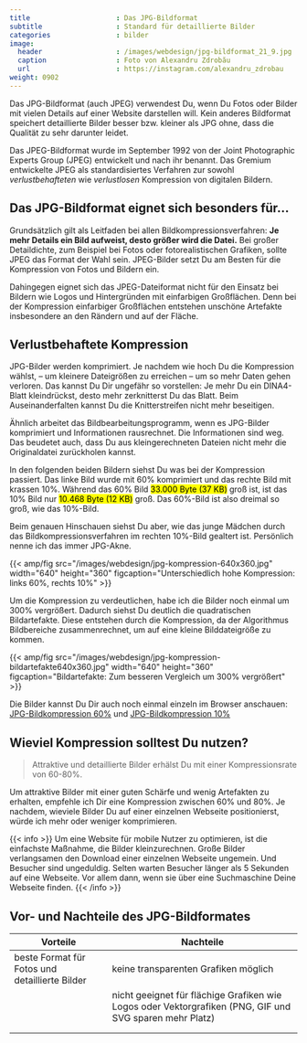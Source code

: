 ```yaml
---
title                     : Das JPG-Bildformat
subtitle                  : Standard für detaillierte Bilder
categories                : bilder
image:
  header                  : /images/webdesign/jpg-bildformat_21_9.jpg
  caption                 : Foto von Alexandru Zdrobău
  url                     : https://instagram.com/alexandru_zdrobau
weight: 0902
---
```

Das JPG-Bildformat (auch JPEG) verwendest Du, wenn Du Fotos oder Bilder mit vielen Details auf einer Website darstellen will. Kein anderes Bildformat speichert detaillierte Bilder besser bzw. kleiner als JPG ohne, dass die Qualität zu sehr darunter leidet.
<!-- readmore -->

Das JPEG-Bildformat wurde im September 1992 von der Joint Photographic Experts Group (JPEG) entwickelt und nach ihr benannt. Das Gremium entwickelte JPEG als standardisiertes Verfahren zur sowohl *verlustbehafteten* wie *verlustlosen* Kompression von digitalen Bildern.

## Das JPG-Bildformat eignet sich besonders für…

Grundsätzlich gilt als Leitfaden bei allen Bildkompressionsverfahren: **Je mehr Details ein Bild aufweist, desto größer wird die Datei.** Bei großer Detaildichte, zum Beispiel bei Fotos oder fotorealistischen Grafiken, sollte JPEG das Format der Wahl sein. JPEG-Bilder setzt Du am Besten für die Kompression von Fotos und Bildern ein.

Dahingegen eignet sich das JPEG-Dateiformat nicht für den Einsatz bei Bildern wie Logos und Hintergründen mit einfarbigen Großflächen. Denn bei der Kompression einfarbiger Großflächen entstehen unschöne Artefakte insbesondere an den Rändern und auf der Fläche.

## Verlustbehaftete Kompression

JPG-Bilder werden komprimiert. Je nachdem wie hoch Du die Kompression wählst, – um kleinere Dateigrößen zu erreichen – um so mehr Daten gehen verloren. Das kannst Du Dir ungefähr so vorstellen: Je mehr Du ein DINA4-Blatt kleindrückst, desto mehr zerknitterst Du das Blatt. Beim Auseinanderfalten kannst Du die Knitterstreifen nicht mehr beseitigen.

Ähnlich arbeitet das Bildbearbeitungsprogramm, wenn es JPG-Bilder komprimiert und Informationen rausrechnet. Die Informationen sind weg. Das beudetet auch, dass Du aus kleingerechneten Dateien nicht mehr die Originaldatei zurückholen kannst.

In den folgenden beiden Bildern siehst Du was bei der Kompression passiert. Das linke Bild wurde mit 60% komprimiert und das rechte Bild mit krassen 10%. Während das 60% Bild <mark>33.000 Byte (37 KB)</mark> groß ist, ist das 10% Bild nur <mark>10.468 Byte (12 KB)</mark> groß. Das 60%-Bild ist also dreimal so groß, wie das 10%-Bild.

Beim genauen Hinschauen siehst Du aber, wie das junge Mädchen durch das Bildkompressionsverfahren im rechten 10%-Bild gealtert ist. Persönlich nenne ich das immer JPG-Akne.

{{< amp/fig src="/images/webdesign/jpg-kompression-640x360.jpg" width="640" height="360" figcaption="Unterschiedlich hohe Kompression: links 60%, rechts 10%" >}}

Um die Kompression zu verdeutlichen, habe ich die Bilder noch einmal um 300% vergrößert. Dadurch siehst Du deutlich die quadratischen Bildartefakte. Diese entstehen durch die Kompression, da der Algorithmus Bildbereiche zusammenrechnet, um auf eine kleine Bilddateigröße zu kommen.

{{< amp/fig src="/images/webdesign/jpg-kompression-bildartefakte640x360.jpg" width="640" height="360" figcaption="Bildartefakte: Zum besseren Vergleich um 300% vergrößert" >}}

Die Bilder kannst Du Dir auch noch einmal einzeln im Browser anschauen: <a href="{{ '/images/webdesign/jpg-kompression-60.jpg' | absolute_url }}" target="_blank">JPG-Bildkompression 60%</a> und <a href="{{ '/images/webdesign/jpg-kompression-10.jpg' | absolute_url }}" target="_blank">JPG-Bildkompression 10%</a>

## Wieviel Kompression solltest Du nutzen?

> Attraktive und detaillierte Bilder erhälst Du mit einer Kompressionsrate von 60-80%.

Um attraktive Bilder mit einer guten Schärfe und wenig Artefakten zu erhalten, empfehle ich Dir eine Kompression zwischen 60% und 80%. Je nachdem, wieviele Bilder Du auf einer einzelnen Webseite positionierst, würde ich mehr oder weniger komprimieren.

{{< info >}}
Um eine Website für mobile Nutzer zu optimieren, ist die einfachste Maßnahme, die Bilder kleinzurechnen. Große Bilder verlangsamen den Download einer einzelnen Webseite ungemein. Und Besucher sind ungeduldig. Selten warten Besucher länger als 5 Sekunden auf eine Webseite. Vor allem dann, wenn sie über eine Suchmaschine Deine Webseite finden.
{{< /info >}}

## Vor- und Nachteile des JPG-Bildformates

|  Vorteile   |  Nachteile   |
|---|---|
| beste Format für Fotos und detaillierte Bilder  | keine transparenten Grafiken möglich  |
|          | nicht geeignet für flächige Grafiken wie Logos oder Vektorgrafiken (PNG, GIF und SVG sparen mehr Platz) |
|         |  |
|         |  |
